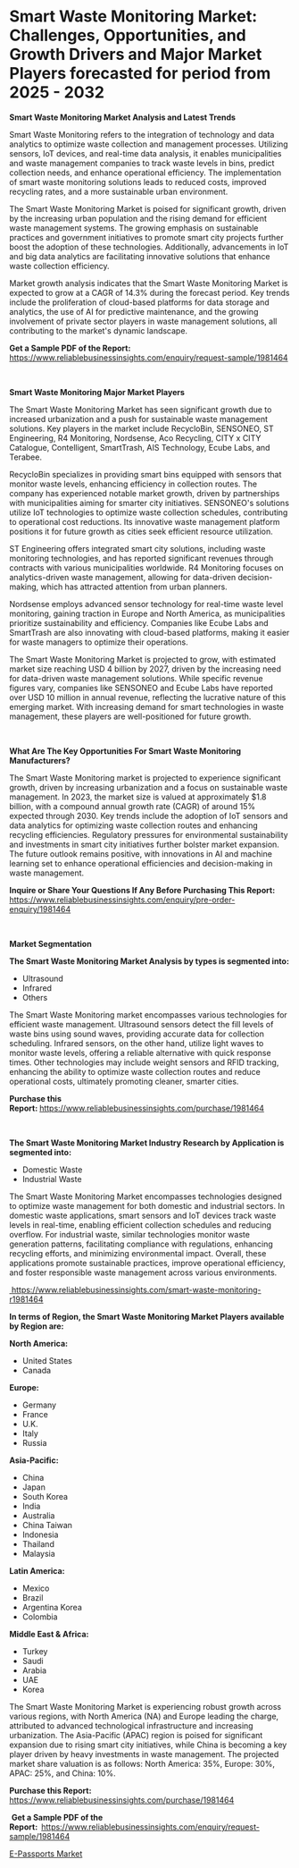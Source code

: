<p><h1>Smart Waste Monitoring Market: Challenges, Opportunities, and Growth Drivers and Major Market Players forecasted for period from 2025 - 2032</h1></p><p><strong>Smart Waste Monitoring Market Analysis and Latest Trends</strong></p>
<p><p>Smart Waste Monitoring refers to the integration of technology and data analytics to optimize waste collection and management processes. Utilizing sensors, IoT devices, and real-time data analysis, it enables municipalities and waste management companies to track waste levels in bins, predict collection needs, and enhance operational efficiency. The implementation of smart waste monitoring solutions leads to reduced costs, improved recycling rates, and a more sustainable urban environment.</p><p>The Smart Waste Monitoring Market is poised for significant growth, driven by the increasing urban population and the rising demand for efficient waste management systems. The growing emphasis on sustainable practices and government initiatives to promote smart city projects further boost the adoption of these technologies. Additionally, advancements in IoT and big data analytics are facilitating innovative solutions that enhance waste collection efficiency.</p><p>Market growth analysis indicates that the Smart Waste Monitoring Market is expected to grow at a CAGR of 14.3% during the forecast period. Key trends include the proliferation of cloud-based platforms for data storage and analytics, the use of AI for predictive maintenance, and the growing involvement of private sector players in waste management solutions, all contributing to the market's dynamic landscape.</p></p>
<p><strong>Get a Sample PDF of the Report:&nbsp;</strong> <a href="https://www.reliablebusinessinsights.com/enquiry/request-sample/1981464?utm_campaign=2774&utm_medium=2&utm_source=Github&utm_content=ia&utm_term=11032025&utm_id=smart-waste-monitoring">https://www.reliablebusinessinsights.com/enquiry/request-sample/1981464</a></p>
<p>&nbsp;</p>
<p><strong>Smart Waste Monitoring Major Market Players</strong></p>
<p><p>The Smart Waste Monitoring Market has seen significant growth due to increased urbanization and a push for sustainable waste management solutions. Key players in the market include RecycloBin, SENSONEO, ST Engineering, R4 Monitoring, Nordsense, Aco Recycling, CITY x CITY Catalogue, Contelligent, SmartTrash, AIS Technology, Ecube Labs, and Terabee. </p><p>RecycloBin specializes in providing smart bins equipped with sensors that monitor waste levels, enhancing efficiency in collection routes. The company has experienced notable market growth, driven by partnerships with municipalities aiming for smarter city initiatives. SENSONEO's solutions utilize IoT technologies to optimize waste collection schedules, contributing to operational cost reductions. Its innovative waste management platform positions it for future growth as cities seek efficient resource utilization.</p><p>ST Engineering offers integrated smart city solutions, including waste monitoring technologies, and has reported significant revenues through contracts with various municipalities worldwide. R4 Monitoring focuses on analytics-driven waste management, allowing for data-driven decision-making, which has attracted attention from urban planners.</p><p>Nordsense employs advanced sensor technology for real-time waste level monitoring, gaining traction in Europe and North America, as municipalities prioritize sustainability and efficiency. Companies like Ecube Labs and SmartTrash are also innovating with cloud-based platforms, making it easier for waste managers to optimize their operations.</p><p>The Smart Waste Monitoring Market is projected to grow, with estimated market size reaching USD 4 billion by 2027, driven by the increasing need for data-driven waste management solutions. While specific revenue figures vary, companies like SENSONEO and Ecube Labs have reported over USD 10 million in annual revenue, reflecting the lucrative nature of this emerging market. With increasing demand for smart technologies in waste management, these players are well-positioned for future growth.</p></p>
<p>&nbsp;</p>
<p><strong>What Are The Key Opportunities For Smart Waste Monitoring Manufacturers?</strong></p>
<p><p>The Smart Waste Monitoring market is projected to experience significant growth, driven by increasing urbanization and a focus on sustainable waste management. In 2023, the market size is valued at approximately $1.8 billion, with a compound annual growth rate (CAGR) of around 15% expected through 2030. Key trends include the adoption of IoT sensors and data analytics for optimizing waste collection routes and enhancing recycling efficiencies. Regulatory pressures for environmental sustainability and investments in smart city initiatives further bolster market expansion. The future outlook remains positive, with innovations in AI and machine learning set to enhance operational efficiencies and decision-making in waste management.</p></p>
<p><strong>Inquire or Share Your Questions If Any Before Purchasing This Report:</strong> <a href="https://www.reliablebusinessinsights.com/enquiry/pre-order-enquiry/1981464?utm_campaign=2774&utm_medium=2&utm_source=Github&utm_content=ia&utm_term=11032025&utm_id=smart-waste-monitoring">https://www.reliablebusinessinsights.com/enquiry/pre-order-enquiry/1981464</a></p>
<p>&nbsp;</p>
<p><strong>Market Segmentation</strong></p>
<p><strong>The Smart Waste Monitoring Market Analysis by types is segmented into:</strong></p>
<p><ul><li>Ultrasound</li><li>Infrared</li><li>Others</li></ul></p>
<p><p>The Smart Waste Monitoring market encompasses various technologies for efficient waste management. Ultrasound sensors detect the fill levels of waste bins using sound waves, providing accurate data for collection scheduling. Infrared sensors, on the other hand, utilize light waves to monitor waste levels, offering a reliable alternative with quick response times. Other technologies may include weight sensors and RFID tracking, enhancing the ability to optimize waste collection routes and reduce operational costs, ultimately promoting cleaner, smarter cities.</p></p>
<p><strong>Purchase this Report:&nbsp;</strong><a href="https://www.reliablebusinessinsights.com/purchase/1981464?utm_campaign=2774&utm_medium=2&utm_source=Github&utm_content=ia&utm_term=11032025&utm_id=smart-waste-monitoring">https://www.reliablebusinessinsights.com/purchase/1981464</a></p>
<p>&nbsp;</p>
<p><strong>The Smart Waste Monitoring Market Industry Research by Application is segmented into:</strong></p>
<p><ul><li>Domestic Waste</li><li>Industrial Waste</li></ul></p>
<p><p>The Smart Waste Monitoring Market encompasses technologies designed to optimize waste management for both domestic and industrial sectors. In domestic waste applications, smart sensors and IoT devices track waste levels in real-time, enabling efficient collection schedules and reducing overflow. For industrial waste, similar technologies monitor waste generation patterns, facilitating compliance with regulations, enhancing recycling efforts, and minimizing environmental impact. Overall, these applications promote sustainable practices, improve operational efficiency, and foster responsible waste management across various environments.</p></p>
<p><a href="https://www.reliablebusinessinsights.com/smart-waste-monitoring-r1981464?utm_campaign=2774&utm_medium=2&utm_source=Github&utm_content=ia&utm_term=11032025&utm_id=smart-waste-monitoring">&nbsp;https://www.reliablebusinessinsights.com/smart-waste-monitoring-r1981464</a></p>
<p><strong>In terms of Region, the Smart Waste Monitoring Market Players available by Region are:</strong></p>
<p>
    <p> <strong> North America: </strong>
        <ul>
            <li>United States</li>
            <li>Canada</li>
        </ul>
        </p> 
    <p> <strong> Europe: </strong>
        <ul>
            <li>Germany</li>
            <li>France</li>
            <li>U.K.</li>
            <li>Italy</li>
            <li>Russia</li>
        </ul>
        </p> 
    <p> <strong> Asia-Pacific: </strong>
        <ul>
            <li>China</li>
            <li>Japan</li>
            <li>South Korea</li>
            <li>India</li>
            <li>Australia</li>
            <li>China Taiwan</li>
            <li>Indonesia</li>
            <li>Thailand</li>
            <li>Malaysia</li>
        </ul>
        </p> 
    <p> <strong> Latin America: </strong>
        <ul>
            <li>Mexico</li>
            <li>Brazil</li>
            <li>Argentina Korea</li>
            <li>Colombia</li>
        </ul>
        </p> 
    <p> <strong> Middle East & Africa: </strong>
        <ul>
            <li>Turkey</li>
            <li>Saudi</li>
            <li>Arabia</li>
            <li>UAE</li>
            <li>Korea</li>
        </ul>
    </p>
    </p>
<p><p>The Smart Waste Monitoring Market is experiencing robust growth across various regions, with North America (NA) and Europe leading the charge, attributed to advanced technological infrastructure and increasing urbanization. The Asia-Pacific (APAC) region is poised for significant expansion due to rising smart city initiatives, while China is becoming a key player driven by heavy investments in waste management. The projected market share valuation is as follows: North America: 35%, Europe: 30%, APAC: 25%, and China: 10%.</p></p>
<p><strong>Purchase this Report: </strong><a href="https://www.reliablebusinessinsights.com/purchase/1981464?utm_campaign=2774&utm_medium=2&utm_source=Github&utm_content=ia&utm_term=11032025&utm_id=smart-waste-monitoring">https://www.reliablebusinessinsights.com/purchase/1981464</a></p>
<p>&nbsp;<strong>Get a Sample PDF of the Report:&nbsp;&nbsp;</strong><a href="https://www.reliablebusinessinsights.com/enquiry/request-sample/1981464?utm_campaign=2774&utm_medium=2&utm_source=Github&utm_content=ia&utm_term=11032025&utm_id=smart-waste-monitoring">https://www.reliablebusinessinsights.com/enquiry/request-sample/1981464</a></p>
<p><strong></strong></p>
<p><p><a href="https://github.com/sapsaidamary/Market-Research-Report-List-1/blob/main/e-passports-market.md?utm_campaign=2774&utm_medium=2&utm_source=Github&utm_content=ia&utm_term=11032025&utm_id=smart-waste-monitoring">E-Passports Market</a></p></p>